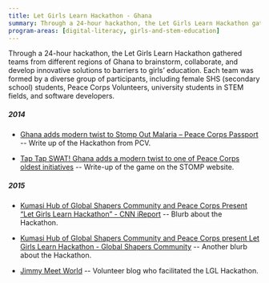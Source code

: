 ```yaml
---
title: Let Girls Learn Hackathon - Ghana
summary: Through a 24-hour hackathon, the Let Girls Learn Hackathon gathered teams from different regions of Ghana to brainstorm, collaborate, and develop innovative solutions to barriers to girls’ education. Each team was formed by a diverse group of participants, including female SHS (secondary school) students, Peace Corps Volunteers, university students in STEM fields, and software developers.
program-areas: [digital-literacy, girls-and-stem-education]
---
```


Through a 24-hour hackathon, the Let Girls Learn Hackathon gathered teams from different regions of Ghana to brainstorm, collaborate, and develop innovative solutions to barriers to girls’ education. Each team was formed by a diverse group of participants, including female SHS (secondary school) students, Peace Corps Volunteers, university students in STEM fields, and software developers.

##### 2014

- [Ghana adds modern twist to Stomp Out Malaria – Peace Corps Passport](http://passport.peacecorps.gov/2014/09/26/ghana-adds-modern-twist-to-stomp-out-malaria/) -- Write up of the Hackathon from PCV.

- [Tap Tap SWAT! Ghana adds a modern twist to one of Peace Corps oldest initiatives](http://stompoutmalaria.org/tap-tap-swat-ghana-adds-a-modern-twist-to-one-of-peace-corps-oldest-initiatives/) -- Write-up of the game on the STOMP website.

##### 2015

- [Kumasi Hub of Global Shapers Community and Peace Corps Present “Let Girls Learn Hackathon” - CNN iReport](http://ireport.cnn.com/docs/DOC-1260332) -- Blurb about the Hackathon.

- [Kumasi Hub of Global Shapers Community and Peace Corps present Let Girls Learn Hackathon - Global Shapers Community](https://www.globalshapers.org/news/kumasi-hub-global-shapers-community-and-peace-corps-present-let-girls-learn-hackathon-6) -- Another blurb about the Hackathon.

- [Jimmy Meet World](http://www.jimmymeetworld.net/page/2/) -- Volunteer blog who facilitated the LGL Hackathon.